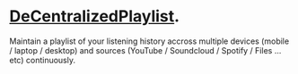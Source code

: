 # [DeCentralizedPlaylist](https://pages.github.com/).
Maintain a playlist of your listening history accross multiple devices (mobile / laptop / desktop) and sources (YouTube / Soundcloud / Spotify / Files ... etc) continuously. 
